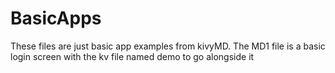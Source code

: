 # BasicApps
These files are just basic app examples from kivyMD.
The MD1 file is a basic login screen with the kv file named demo to go alongside it
